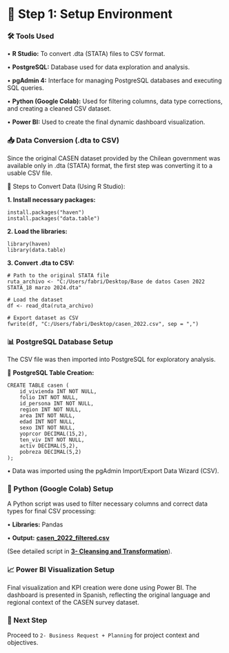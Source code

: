 # 📌 Step 1: Setup Environment

### 🛠 Tools Used

• **R Studio:** To convert .dta (STATA) files to CSV format.

• **PostgreSQL:** Database used for data exploration and analysis.

• **pgAdmin 4:** Interface for managing PostgreSQL databases and executing SQL queries.

• **Python (Google Colab):** Used for filtering columns, data type corrections, and creating a cleaned CSV dataset.

• **Power BI:** Used to create the final dynamic dashboard visualization.

### 📥 Data Conversion (.dta to CSV)

Since the original CASEN dataset provided by the Chilean government was available only in .dta (STATA) format, the first step was converting it to a usable CSV file.

🔹 Steps to Convert Data (Using R Studio):

**1. Install necessary packages:**
```
install.packages("haven")
install.packages("data.table")
```
**2. Load the libraries:**
```
library(haven)
library(data.table)
```
**3. Convert .dta to CSV:**
```
# Path to the original STATA file
ruta_archivo <- "C:/Users/fabri/Desktop/Base de datos Casen 2022 STATA_18 marzo 2024.dta"

# Load the dataset
df <- read_dta(ruta_archivo)

# Export dataset as CSV
fwrite(df, "C:/Users/fabri/Desktop/casen_2022.csv", sep = ",")
```
### 📊 PostgreSQL Database Setup

The CSV file was then imported into PostgreSQL for exploratory analysis.

🔹 **PostgreSQL Table Creation:**
```
CREATE TABLE casen (
    id_vivienda INT NOT NULL,
    folio INT NOT NULL,
    id_persona INT NOT NULL,
    region INT NOT NULL,
    area INT NOT NULL,
    edad INT NOT NULL,
    sexo INT NOT NULL,
    yoprcor DECIMAL(15,2),
    ten_viv INT NOT NULL,
    activ DECIMAL(5,2),
    pobreza DECIMAL(5,2)
);
```
• Data was imported using the pgAdmin Import/Export Data Wizard (CSV).

### 🐍 Python (Google Colab) Setup

A Python script was used to filter necessary columns and correct data types for final CSV processing:

• **Libraries:** Pandas

• **Output:**     **[casen_2022_filtered.csv](../3-%20Cleansing%20and%20Transformation/Processed_CSVs/casen_2022_filtered.csv)**

(See detailed script in **[3- Cleansing and Transformation](../3-%20Cleansing%20and%20Transformation/)**).

### 📈 Power BI Visualization Setup

Final visualization and KPI creation were done using Power BI. The dashboard is presented in Spanish, reflecting the original language and regional context of the CASEN survey dataset.

### 🔗 Next Step

Proceed to 
```2- Business Request + Planning```
 for project context and objectives.

